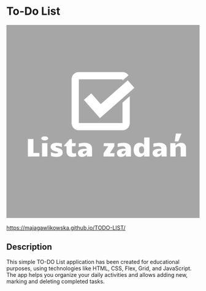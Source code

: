 # To-Do List
![lista_zadań](images/gr1.png)

https://majagawlikowska.github.io/TODO-LIST/

## Description
This simple TO-DO List application has been created for educational purposes, using technologies like HTML, CSS, Flex, Grid, and JavaScript. The app helps you organize your daily activities and allows adding new, marking and deleting completed tasks.

